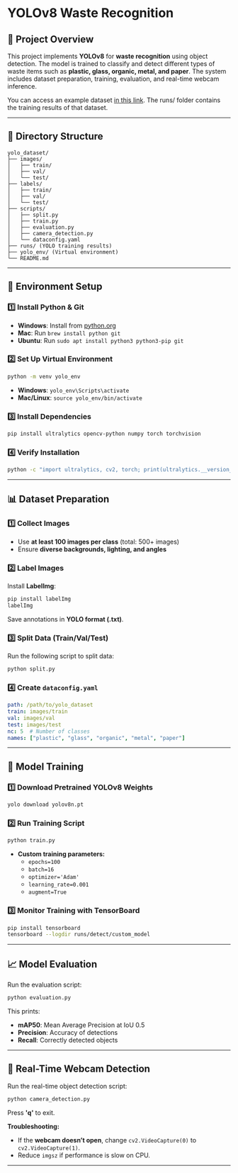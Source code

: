 # YOLOv8 Waste Recognition

## 📌 Project Overview
This project implements **YOLOv8** for **waste recognition** using object detection. The model is trained to classify and detect different types of waste items such as **plastic, glass, organic, metal, and paper**. The system includes dataset preparation, training, evaluation, and real-time webcam inference.

You can access an example dataset [in this link](https://drive.google.com/file/d/1SF7nb_AjUP72SkaFRd2ZiT_rU4ScqZk2/view?usp=sharing).
The runs/ folder contains the training results of that dataset.

---

## 📂 Directory Structure
```
yolo_dataset/
├── images/
│   ├── train/
│   ├── val/
│   └── test/
├── labels/
│   ├── train/
│   ├── val/
│   └── test/
├── scripts/
│   ├── split.py
│   ├── train.py
│   ├── evaluation.py
│   ├── camera_detection.py
│   └── dataconfig.yaml
├── runs/ (YOLO training results)
├── yolo_env/ (Virtual environment)
└── README.md
```

---

## 🔧 Environment Setup
### 1️⃣ Install Python & Git
- **Windows**: Install from [python.org](https://www.python.org/)
- **Mac**: Run `brew install python git`
- **Ubuntu**: Run `sudo apt install python3 python3-pip git`

### 2️⃣ Set Up Virtual Environment
```sh
python -m venv yolo_env
```
- **Windows**: `yolo_env\Scripts\activate`
- **Mac/Linux**: `source yolo_env/bin/activate`

### 3️⃣ Install Dependencies
```sh
pip install ultralytics opencv-python numpy torch torchvision
```

### 4️⃣ Verify Installation
```sh
python -c "import ultralytics, cv2, torch; print(ultralytics.__version__, cv2.__version__, torch.__version__)"
```

---

## 📊 Dataset Preparation
### 1️⃣ Collect Images
- Use **at least 100 images per class** (total: 500+ images)
- Ensure **diverse backgrounds, lighting, and angles**

### 2️⃣ Label Images
Install **LabelImg**:
```sh
pip install labelImg
labelImg
```
Save annotations in **YOLO format (.txt)**.

### 3️⃣ Split Data (Train/Val/Test)
Run the following script to split data:
```sh
python split.py
```

### 4️⃣ Create `dataconfig.yaml`
```yaml
path: /path/to/yolo_dataset
train: images/train
val: images/val
test: images/test
nc: 5  # Number of classes
names: ["plastic", "glass", "organic", "metal", "paper"]
```

---

## 🎯 Model Training
### 1️⃣ Download Pretrained YOLOv8 Weights
```sh
yolo download yolov8n.pt
```

### 2️⃣ Run Training Script
```sh
python train.py
```
- **Custom training parameters:**
  - `epochs=100`
  - `batch=16`
  - `optimizer='Adam'`
  - `learning_rate=0.001`
  - `augment=True`

### 3️⃣ Monitor Training with TensorBoard
```sh
pip install tensorboard
tensorboard --logdir runs/detect/custom_model
```

---

## 📈 Model Evaluation
Run the evaluation script:
```sh
python evaluation.py
```
This prints:
- **mAP50**: Mean Average Precision at IoU 0.5
- **Precision**: Accuracy of detections
- **Recall**: Correctly detected objects

---

## 🎥 Real-Time Webcam Detection
Run the real-time object detection script:
```sh
python camera_detection.py
```
Press **'q'** to exit.

**Troubleshooting:**
- If the **webcam doesn’t open**, change `cv2.VideoCapture(0)` to `cv2.VideoCapture(1)`.
- Reduce `imgsz` if performance is slow on CPU.

---

